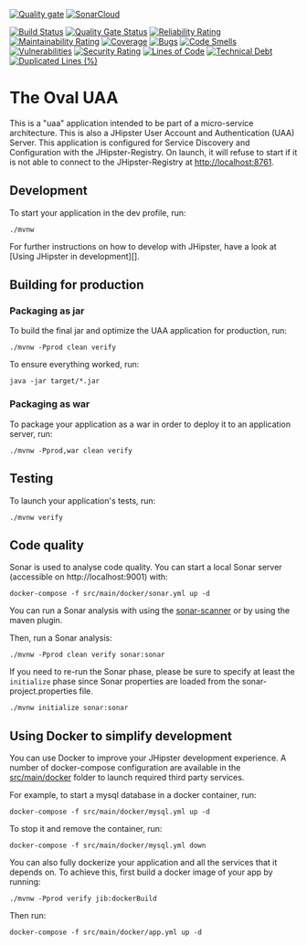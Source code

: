 [![Quality gate](https://sonarcloud.io/api/project_badges/quality_gate?project=theOval_Oval-UAA)](https://sonarcloud.io/dashboard?id=theOval_Oval-UAA)
[![SonarCloud](https://sonarcloud.io/images/project_badges/sonarcloud-orange.svg)](https://sonarcloud.io/dashboard?id=theOval_Oval-UAA)

[![Build Status](https://travis-ci.com/theOval/Oval-UAA.svg?branch=master)](https://travis-ci.com/theOval/Oval-UAA)
[![Quality Gate Status](https://sonarcloud.io/api/project_badges/measure?project=theOval_Oval-UAA&metric=alert_status)](https://sonarcloud.io/dashboard?id=theOval_Oval-UAA)
[![Reliability Rating](https://sonarcloud.io/api/project_badges/measure?project=theOval_Oval-UAA&metric=reliability_rating)](https://sonarcloud.io/dashboard?id=theOval_Oval-UAA)
[![Maintainability Rating](https://sonarcloud.io/api/project_badges/measure?project=theOval_Oval-UAA&metric=sqale_rating)](https://sonarcloud.io/dashboard?id=theOval_Oval-UAA)
[![Coverage](https://sonarcloud.io/api/project_badges/measure?project=theOval_Oval-UAA&metric=coverage)](https://sonarcloud.io/dashboard?id=theOval_Oval-UAA)
[![Bugs](https://sonarcloud.io/api/project_badges/measure?project=theOval_Oval-UAA&metric=bugs)](https://sonarcloud.io/dashboard?id=theOval_Oval-UAA)
[![Code Smells](https://sonarcloud.io/api/project_badges/measure?project=theOval_Oval-UAA&metric=code_smells)](https://sonarcloud.io/dashboard?id=theOval_Oval-UAA)
[![Vulnerabilities](https://sonarcloud.io/api/project_badges/measure?project=theOval_Oval-UAA&metric=vulnerabilities)](https://sonarcloud.io/dashboard?id=theOval_Oval-UAA)
[![Security Rating](https://sonarcloud.io/api/project_badges/measure?project=theOval_Oval-UAA&metric=security_rating)](https://sonarcloud.io/dashboard?id=theOval_Oval-UAA)
[![Lines of Code](https://sonarcloud.io/api/project_badges/measure?project=theOval_Oval-UAA&metric=ncloc)](https://sonarcloud.io/dashboard?id=theOval_Oval-UAA)
[![Technical Debt](https://sonarcloud.io/api/project_badges/measure?project=theOval_Oval-UAA&metric=sqale_index)](https://sonarcloud.io/dashboard?id=theOval_Oval-UAA)
[![Duplicated Lines (%)](https://sonarcloud.io/api/project_badges/measure?project=theOval_Oval-UAA&metric=duplicated_lines_density)](https://sonarcloud.io/dashboard?id=theOval_Oval-UAA)

# The Oval UAA

This is a "uaa" application intended to be part of a micro-service architecture.
This is also a JHipster User Account and Authentication (UAA) Server.
This application is configured for Service Discovery and Configuration with the JHipster-Registry. On launch, it will refuse to start if it is not able to connect to the JHipster-Registry at [http://localhost:8761](http://localhost:8761).

## Development

To start your application in the dev profile, run:

    ./mvnw

For further instructions on how to develop with JHipster, have a look at [Using JHipster in development][].

## Building for production

### Packaging as jar

To build the final jar and optimize the UAA application for production, run:

    ./mvnw -Pprod clean verify

To ensure everything worked, run:

    java -jar target/*.jar


### Packaging as war

To package your application as a war in order to deploy it to an application server, run:

    ./mvnw -Pprod,war clean verify

## Testing

To launch your application's tests, run:

    ./mvnw verify


## Code quality

Sonar is used to analyse code quality. You can start a local Sonar server (accessible on http://localhost:9001) with:

```
docker-compose -f src/main/docker/sonar.yml up -d
```

You can run a Sonar analysis with using the [sonar-scanner](https://docs.sonarqube.org/display/SCAN/Analyzing+with+SonarQube+Scanner) or by using the maven plugin.

Then, run a Sonar analysis:

```
./mvnw -Pprod clean verify sonar:sonar
```

If you need to re-run the Sonar phase, please be sure to specify at least the `initialize` phase since Sonar properties are loaded from the sonar-project.properties file.

```
./mvnw initialize sonar:sonar
```

## Using Docker to simplify development

You can use Docker to improve your JHipster development experience. A number of docker-compose configuration are available in the [src/main/docker](src/main/docker) folder to launch required third party services.

For example, to start a mysql database in a docker container, run:

    docker-compose -f src/main/docker/mysql.yml up -d

To stop it and remove the container, run:

    docker-compose -f src/main/docker/mysql.yml down

You can also fully dockerize your application and all the services that it depends on.
To achieve this, first build a docker image of your app by running:

    ./mvnw -Pprod verify jib:dockerBuild

Then run:

    docker-compose -f src/main/docker/app.yml up -d

